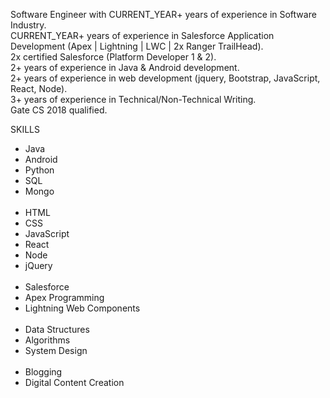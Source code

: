 Software Engineer with CURRENT_YEAR+ years of experience in Software Industry.<br />
CURRENT_YEAR+ years of experience in Salesforce Application Development (Apex | Lightning | LWC | 2x Ranger TrailHead).<br />
2x certified Salesforce (Platform Developer 1 & 2).<br />
2+ years of experience in Java & Android development.<br />
2+ years of experience in web development (jquery, Bootstrap, JavaScript, React, Node).<br />
3+ years of experience in Technical/Non-Technical Writing.<br />
Gate CS 2018 qualified.<br />


SKILLS

<ul>
      			<li>Java</li>
			<li>Android</li>
			<li>Python</li>
			<li>SQL</li>
			<li>Mongo</li>
			<br/>
			<li>HTML</li>
			<li>CSS</li>
			<li>JavaScript</li>
			<li>React</li>
			<li>Node</li>
			<li>jQuery</li>
			<br/>
			<li>Salesforce</li>
			<li>Apex Programming</li>
			<li>Lightning Web Components</li>
			<br/>
			<li>Data Structures</li>
			<li>Algorithms</li>
			<li>System Design</li>
			<br/>
			<li>Blogging</li>
			<li>Digital Content Creation</li>
			
</ul>


